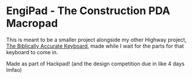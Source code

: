 # EngiPad - The Construction PDA Macropad
This is meant to be a smaller project alongside my other Highway project, [The Biblically Accurate Keyboard](https://github.com/hunkegg/biblicallyaccuratekeyboard), made while I wait for the parts for that keyboard to come in. <br/>

Made as part of Hackpad! (and the design competition due in like 4 days lmfao)
